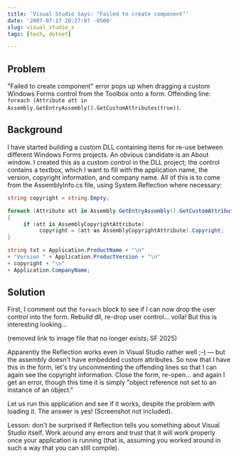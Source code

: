```yaml
---
title: 'Visual Studio Says: "Failed to create component"'
date: '2007-07-17 20:27:07 -0500'
slug: visual_studio_s
tags: [tech, dotnet]

---
```


## Problem

"Failed to create component" error pops up when dragging a custom
Windows Forms control from the Toolbox onto a form. Offending line: `foreach
(Attribute att in Assembly.GetEntryAssembly().GetCustomAttributes(true))`.

## Background

 I have started building a custom DLL containing items for re-use
between different Windows Forms projects. An obvious candidate is an About
window. I created this as a custom control in the DLL project; the control
contains a textbox, which I want to fill with the application name, the version,
copyright information, and company name. All of this is to come from the
AssemblyInfo.cs file, using System.Reflection where necessary:

<!-- truncate -->

```csharp
string copyright = string.Empty;

foreach (Attribute att in Assembly.GetEntryAssembly().GetCustomAttributes(true))
{
     if (att is AssemblyCopyrightAttribute)
          copyright = (att as AssemblyCopyrightAttribute).Copyright;
}

string txt = Application.ProductName + "\n"
+ "Version " + Application.ProductVersion + "\n"
+ copyright + "\n"
+ Application.CompanyName;
```

## Solution

First, I comment out the `foreach` block to see if I can now drop
the user control into the form. Rebuild dll, re-drop user control&hellip;
vo&iacute;la! But this is interesting looking&hellip;

(removed link to image file that no longer exists; SF 2025)

Apparently the Reflection works even in Visual Studio rather well ;-) &mdash;
but the assembly doesn't have embedded custom attributes. So now that I have
this in the form, let's try uncommenting the offending lines so that I can
again see the copyright information. Close the form, re-open&hellip; and again I
get an error, though this time it is simply "object reference not set to an
instance of an object."

Let us run this application and see if it works, despite the problem with
loading it. The answer is yes! (Screenshot not included).

Lesson: don't be surprised if Reflection tells you something about Visual
Studio itself. Work around any errors and trust that it will work properly once
your application is running (that is, assuming you worked around in such a way
that you can still compile).
